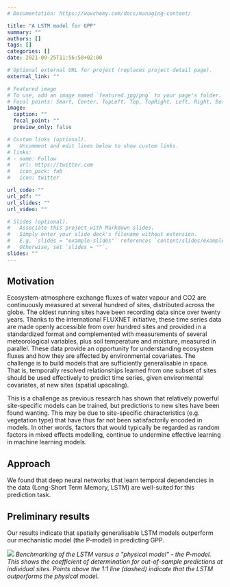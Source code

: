 ```yaml
---
# Documentation: https://wowchemy.com/docs/managing-content/

title: "A LSTM model for GPP"
summary: ""
authors: []
tags: []
categories: []
date: 2021-09-25T11:56:58+02:00

# Optional external URL for project (replaces project detail page).
external_link: ""

# Featured image
# To use, add an image named `featured.jpg/png` to your page's folder.
# Focal points: Smart, Center, TopLeft, Top, TopRight, Left, Right, BottomLeft, Bottom, BottomRight.
image:
  caption: ""
  focal_point: ""
  preview_only: false

# Custom links (optional).
#   Uncomment and edit lines below to show custom links.
# links:
# - name: Follow
#   url: https://twitter.com
#   icon_pack: fab
#   icon: twitter

url_code: ""
url_pdf: ""
url_slides: ""
url_video: ""

# Slides (optional).
#   Associate this project with Markdown slides.
#   Simply enter your slide deck's filename without extension.
#   E.g. `slides = "example-slides"` references `content/slides/example-slides.md`.
#   Otherwise, set `slides = ""`.
slides: ""
---
```


## Motivation

Ecosystem-atmosphere exchange fluxes of water vapour and CO2 are continuously measured at several hundred of sites, distributed across the globe. The oldest running sites have been recording data since over twenty years. Thanks to the international FLUXNET initiative, these time series data are made openly accessible from over hundred sites and provided in a standardized format and complemented with measurements of several meteorological variables, plus soil temperature and moisture, measured in parallel. These data provide an opportunity for understanding ecosystem fluxes and how they are affected by environmental covariates. The challenge is to build models that are sufficiently generalisable in space. That is, temporally resolved relationships learned from one subset of sites should be used effectively to predict time series, given environmental covariates, at new sites (spatial upscaling). 

This is a challenge as previous research has shown that relatively powerful site-specific models can be trained, but predictions to new sites have been found wanting. This may be due to site-specific characteristics (e.g. vegetation type) that have thus far not been satisfactorily encoded in models. In other words, factors that would typically be regarded as random factors in mixed effects modelling, continue to undermine effective learning in machine learning models.

## Approach

We found that deep neural networks that learn temporal dependencies in the data (Long-Short Term Memory, LSTM) are well-suited for this prediction task. 


## Preliminary results

Our results indicate that spatially generalisable LSTM models outperform our mechanistic model (the P-model) in predicting GPP. 

![](/img/mlflx.png) 
*Benchmarking of the LSTM versus a "physical model" - the P-model. This shows the coefficient of determination for out-of-sample predictions at individual sites. Points above the 1:1 line (dashed) indicate that the LSTM outperforms the physical model.*